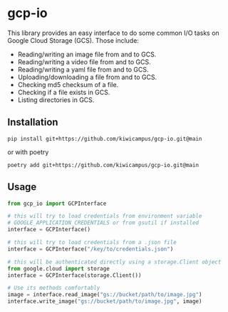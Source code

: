 # gcp-io
This library provides an easy interface to do some common I/O tasks on Google Cloud Storage (GCS). Those include:

* Reading/writing an image file from and to GCS.
* Reading/writing a video file from and to GCS.
* Reading/writing a yaml file from and to GCS.
* Uploading/downloading a file from and to GCS.
* Checking md5 checksum of a file.
* Checking if a file exists in GCS.
* Listing directories in GCS.

## Installation
```
pip install git+https://github.com/kiwicampus/gcp-io.git@main
```

or with poetry

```
poetry add git+https://github.com/kiwicampus/gcp-io.git@main
```

## Usage

```python
from gcp_io import GCPInterface

# this will try to load credentials from environment variable 
# GOOGLE_APPLICATION_CREDENTIALS or from gsutil if installed
interface = GCPInterface()

# this will try to load credentials from a .json file
interface = GCPInterface("/key/to/credentials.json")

# this will be authenticated directly using a storage.Client object
from google.cloud import storage
interface = GCPInterface(storage.Client())

# Use its methods comfortably
image = interface.read_image("gs://bucket/path/to/image.jpg")
interface.write_image("gs://bucket/path/to/image.jpg", image)
```
